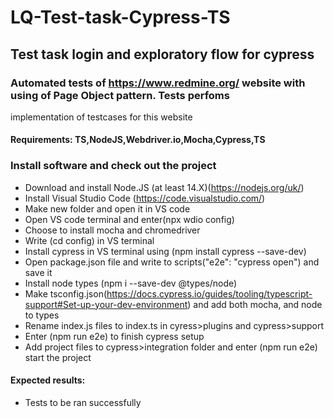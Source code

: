 # LQ-Test-task-Cypress-TS
## Test task login and exploratory flow for cypress

### Automated tests of https://www.redmine.org/ website with using of Page Object pattern. Tests perfoms 
implementation of testcases for this website

#### Requirements: TS,NodeJS,Webdriver.io,Mocha,Cypress,TS

### Install software and check out the project
- Download and install Node.JS (at least 14.X)(https://nodejs.org/uk/)
- Install Visual Studio Code (https://code.visualstudio.com/)
- Make new folder and open it in VS code
- Open VS code terminal and enter(npx wdio config)
- Choose to install mocha and chromedriver
- Write (cd config) in VS terminal
- Install cypress in VS terminal using (npm install cypress --save-dev)
- Open package.json file and write to scripts("e2e": "cypress open") and save it
- Install node types (npm i --save-dev @types/node)
- Make tsconfig.json(https://docs.cypress.io/guides/tooling/typescript-support#Set-up-your-dev-environment) and add both mocha, and node to types 
- Rename index.js files to index.ts in cyress>plugins and cypress>support
- Enter (npm run e2e) to finish cypress setup
- Add project files to cypress>integration folder and enter (npm run e2e) start the project

#### Expected results: 
- Tests to be ran successfully

